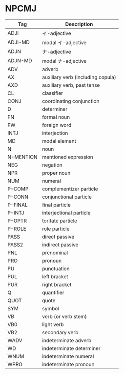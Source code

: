 <!--
# ========================================================================
# Copyright 2020 hankcs
#
# Licensed under the Apache License, Version 2.0 (the "License");
# you may not use this file except in compliance with the License.
# You may obtain a copy of the License at
#
#     http://www.apache.org/licenses/LICENSE-2.0
#
# Unless required by applicable law or agreed to in writing, software
# distributed under the License is distributed on an "AS IS" BASIS,
# WITHOUT WARRANTIES OR CONDITIONS OF ANY KIND, either express or implied.
# See the License for the specific language governing permissions and
# limitations under the License.
#
# The above copyright notice and this permission notice shall be included in all
# copies or substantial portions of the Software.
# ========================================================================
-->

# NPCMJ


| Tag       | Description                       |
|-----------|-----------------------------------|
| ADJI      | イ-adjective                      |
| ADJI-MD   | modal イ-adjective                |
| ADJN      | ナ-adjective                      |
| ADJN-MD   | modal ナ-adjective                |
| ADV       | adverb                            |
| AX        | auxiliary verb (including copula) |
| AXD       | auxiliary verb, past tense        |
| CL        | classifier                        |
| CONJ      | coordinating conjunction          |
| D         | determiner                        |
| FN        | formal noun                       |
| FW        | foreign word                      |
| INTJ      | interjection                      |
| MD        | modal element                     |
| N         | noun                              |
| N-MENTION | mentioned expression              |
| NEG       | negation                          |
| NPR       | proper noun                       |
| NUM       | numeral                           |
| P-COMP    | complementizer particle           |
| P-CONN    | conjunctional particle            |
| P-FINAL   | final particle                    |
| P-INTJ    | interjectional particle           |
| P-OPTR    | toritate particle                 |
| P-ROLE    | role particle                     |
| PASS      | direct passive                    |
| PASS2     | indirect passive                  |
| PNL       | prenominal                        |
| PRO       | pronoun                           |
| PU        | punctuation                       |
| PUL       | left bracket                      |
| PUR       | right bracket                     |
| Q         | quantifier                        |
| QUOT      | quote                             |
| SYM       | symbol                            |
| VB        | verb (or verb stem)               |
| VB0       | light verb                        |
| VB2       | secondary verb                    |
| WADV      | indeterminate adverb              |
| WD        | indeterminate determiner          |
| WNUM      | indeterminate numeral             |
| WPRO      | indeterminate pronoun             |